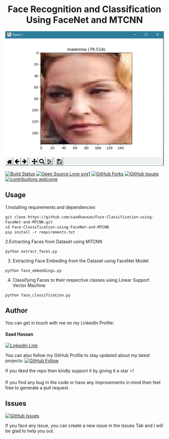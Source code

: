 <h1 align="center">Face Recognition and Classification Using FaceNet and MTCNN</h1>
<a href="#">
  <div align="center">
    <img src="images/screenshot.png" width='700'/>
  </div>
</a> 

[![Build Status](https://img.shields.io/badge/Build-Passing-brightgreen.svg?style=for-the-badge&logo=appveyor)](#)
[![Open Source Love svg1](https://badges.frapsoft.com/os/v1/open-source.svg?v=103)](#)
[![GitHub Forks](https://img.shields.io/github/forks/saadhaxxan/Visual-and-EDA-of-Corona-Virus.svg?style=social&label=Fork&maxAge=2592000)](https://github.com/saadhaxxan/Face-Classification-Using-FaceNet-and-Keras/fork)
[![GitHub Issues](https://img.shields.io/github/issues/saadhaxxan/Visual-and-EDA-of-Corona-Virus.svg?style=flat&label=Issues&maxAge=2592000)](https://github.com/saadhaxxan/Face-Classification-Using-FaceNet-and-Keras/issues)
[![contributions welcome](https://img.shields.io/badge/contributions-welcome-brightgreen.svg?style=flat&label=Contributions&colorA=red&colorB=black	)](#)

## Usage
1.Installing requirements and dependencies
```
git clone https://github.com/saadhaxxan/Face-Classification-using-FaceNet-and-MTCNN.git
cd Face-Classification-using-FaceNet-and-MTCNN
pip install -r requirements.txt
```
2.Extracting Faces from Dataset using MTCNN
```
python extract_faces.py
```
3. Extracting Face Embeding from the Dataset using FaceNet Model.
```
python face_embeddings.py
```
4. Classifying Faces to their respective classes using Linear Support Vector Machine
```
python face_classification.py
```

## Author
You can get in touch with me on my LinkedIn Profile:

#### Saad Hassan
[![LinkedIn Link](https://img.shields.io/badge/Connect-saadhaxxan-blue.svg?logo=linkedin&longCache=true&style=social&label=Connect
)](https://www.linkedin.com/in/saadhaxxan)

You can also follow my GitHub Profile to stay updated about my latest projects: [![GitHub Follow](https://img.shields.io/badge/Connect-saadhaxxan-blue.svg?logo=Github&longCache=true&style=social&label=Follow)](https://github.com/saadhaxxan)

If you liked the repo then kindly support it by giving it a star ⭐!

If you find any bug in the code or have any improvements in mind then feel free to generate a pull request.

## Issues
[![GitHub Issues](https://img.shields.io/github/issues/saadhaxxan/AIPakistan.svg?style=flat&label=Issues&maxAge=2592000)](https://github.com/saadhaxxan/Face-Classification-Using-FaceNet-and-Keras/issues)

If you face any issue, you can create a new issue in the Issues Tab and I will be glad to help you out.
